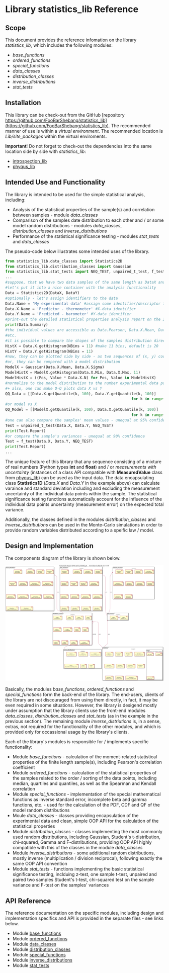 # Library statistics_lib Reference

## Scope

This document provides the reference infomation on the library *statistics_lib*, which includes the following modules:

* *base_functions*
* *ordered_functions*
* *special_functions*
* *data_classes*
* *distribution_classes*
* *inverse_distributions*
* *stat_tests*

## Installation

This library can be check-out from the GitHub [repository https://github.com/FooBarShebang/statistics_lib](https://github.com/FooBarShebang/statistics_lib). The recommended manner of use is within a *virtual environment*. The recommended location is *Lib/site_packages* within the virtual enviroments.

**Important**! Do not forget to check-out the dependencies into the same location side by side with *statistics_lib*:

* [introspection_lib](https://github.com/FooBarShebang/introspection_lib)
* [phyqus_lib](https://github.com/FooBarShebang/phyqus_lib)

## Intended Use and Functionality

The library is intended to be used for the simple statistical analysis, including:

* Analysis of the statistical properties of the sample(s) and correlation between samples - module *data_classes*
* Comparison of the samples date distribution to each other and / or some model random distributions - modules *data_classes*, *distribution_classes* and *inverse_distributions*
* Performance of the statistical significance testing - modules *stat_tests* and *data_classes*

The pseudo-code below illustrates some intended uses of the library.

```python
from statistics_lib.data_classes import Statistics2D
from statistics_lib.distribution_classes import Gaussian
from statistics_lib.stat_tests import NEQ_TEST, unpaired_t_test, f_test
...
#suppose, that we have two data samples of the same length as DataX and DataY
#let's put it into a nice container with the analysis functionality
Data = Statistics2D(DataX, DataY)
#optionally - let's assign identifiers to the data
Data.Name = 'My experimental data' #assign some identifier/descriptor to the set
Data.X.Name = 'Predictor - thermometer' #X-data identifier
Data.Y.Name = 'Predicted - barometer' #Y-data identifier
#print-out the detailed statistical properties analysis report on the 2D set
print(Data.Summary)
#the individual values are accessible as Data.Pearson, Data.X.Mean, Data.Y.Var
#etc.
#it is possible to compare the shapes of the samples distribution directly
HistX = Data.X.getHistogram(NBins = 11) #make 11 bins, default is 20
HistY = Data.Y.getHistogram(NBins = 11)
#now, they can be plotted side by side - as two sequences of (x, y) coordinates
#or, they can be compared with a model distribution
ModelX = Gaussian(Data.X.Mean, Data.X.Sigma)
ModelHistX = ModelX.getHistogram(Data.X.Min, Data.X.Max, 11)
ModelHistX = ((Pos, Value * Data.X.N) for Pos, Value in ModelHistX)
#normalize to the model distribution to the number experimental data points
#+ also, one can make Q-Q plots data X vs Y
QQ_Data = [[Data.X.getQuantile(k, 100), Data.Y.getQuantile(k, 100)]
                                                        for k in range(1, 100)]
#or model vs X
QQ_Model = [[ModelX.getQuantile(k, 100), Data.X.getQuantile(k, 100)]
                                                        for k in range(1, 100)]
#one can also compare the samples' mean values - unequal at 95% confidence
Test = unpaired_t_test(Data.X, Data.Y, NEQ_TEST)
print(Test.Report)
#or compare the sample's variances - unequal at 90% confidence
Test = f_test(Data.X, Data.Y, NEQ_TEST)
print(Test.Report)
...
```

The unique feature of this library that any sequence consisting of a mixture of real numbers (Python types **int** and **float**) and / or *measurements with uncertainty* (instances of a class API compatible with **MeasuredValue** class from [phyqus_lib](https://github.com/FooBarShebang/phyqus_lib)) can be used as the input data. The data encapsulating class **Statistics1D** (*Data.X* and *Data.Y* in the example above) can calculate varaince and standard deviation including and excluding the measurement uncertainty of the individual data points within the sample. The statistical significance testing functions automatically account for the influence of the individual data points uncertainty (measurement error) on the expected total variance.

Additionally, the classes defined in the modules *distribution_classes* and *inverse_distributions* can be used in the Monte-Carlo simulations in order to provide random variables distributed according to a speific law / model.

## Design and Implementation

The components diagram of the library is shown below.

![Components diagram of the library](../UML/statistics_lib_components.png)

Basically, the modules *base_functions*, *ordered_functions* and *special_functions* form the back-end of the library. The end-users, clients of the library are not discouraged from using them directly, in fact, it may be even required in some situations. However, the library is desigend mostly under assumption that the library clients use the front-end modules *data_classes*, *distribution_classes* and *stat_tests* (as in the example in the previous section). The remaining module *inverse_distriutions* is, in a sense, extras, not required for the functionality of the other modules, and which is provided only for occassional usage by the library's clients.

Each of the library's modules is responsible for / implements specific functionality:

* Module *base_functions* - calculation of the moment-related statistical properties of the finite length sample(s), including Pearson's correlation coefficient
* Module *ordered_functions* - calculation of the statistical properties of the samples related to the order / sorting of the data points, including median, quartiles and quantiles, as well as the Spearman and Kendall correlation
* Module *special_functions* - implementation of the special mathematical functions as inverse standard error, incomplete beta and gamma functions, etc. - used for the calculation of the PDF, CDF and QF of the model random distributions
* Moule *data_classes* - classes providing encapsulation of the experimental data and clean, simple OOP API for the calculation of the statistical properties
* Module *distribution_classes* - classes implementing the most commonly used random distributions, including Gaussian, Student's t-distribution, chi-squared, Gamma and F-distributions, providing OOP API highly compatible with this of the classes in the module *data_classes*
* Module *inverse_distributions* - some additional random distributions, mostly inverse (multiplication / division reciprocal), following exactly the same OOP API convention
* Module *stat_tests* - functions implementing the basic statistical significance testing, inclduing z-test, one sample t-test, unpaired and paired two samples Student's t-test, chi-squared test on the sample variance and F-test on the samples' variances

## API Reference

The reference documentation on the specific modules, including design and implementation specifics and API is provided in the separate files - see links below.

* Module [base_functions](./UD001_base_functions.md)
* Module [ordered_functions](./UD002_ordered_functions.md)
* Module [data_classes](./UD003_data_classes.md)
* Module [distribution_classes](./UD004_distribution_classes.md)
* Module [special_functions](./UD005_special_functions.md)
* Module [inverse_distributions](./UD006_inverse_distributions.md)
* Module [stat_tests](./UD007_stat_tests.md)
